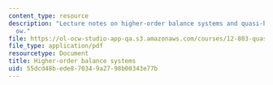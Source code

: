 ```yaml
---
content_type: resource
description: "Lecture notes on higher-order balance systems and quasi-balanced \uFB02\
  ow."
file: https://ol-ocw-studio-app-qa.s3.amazonaws.com/courses/12-803-quasi-balanced-circulations-in-oceans-and-atmospheres-fall-2009/55dcd48bede870349a2798b00343e77b_MIT12_803F09_lec15.pdf
file_type: application/pdf
resourcetype: Document
title: Higher-order balance systems
uid: 55dcd48b-ede8-7034-9a27-98b00343e77b
---
```

